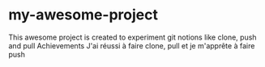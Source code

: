 # my-awesome-project
This awesome project is created to experiment git notions like clone, push and pull
Achievements 
J'ai réussi à faire clone, pull et je m'apprête à faire push
